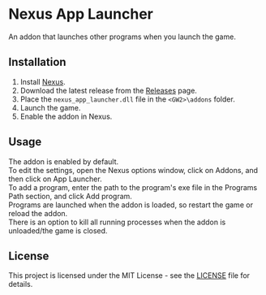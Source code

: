 # Nexus App Launcher

An addon that launches other programs when you launch the game.

## Installation

1. Install [Nexus](https://raidcore.gg/Nexus).
2. Download the latest release from the [Releases](https://github.com/Seres67/nexus_app_launcher/releases) page.
3. Place the `nexus_app_launcher.dll` file in the `<GW2>\addons` folder. 
4. Launch the game.
5. Enable the addon in Nexus.

## Usage

The addon is enabled by default.  
To edit the settings, open the Nexus options window, click on Addons, and then click on App Launcher.  
To add a program, enter the path to the program's exe file in the Programs Path section, and click Add program.  
Programs are launched when the addon is loaded, so restart the game or reload the addon.  
There is an option to kill all running processes when the addon is unloaded/the game is closed.

## License

This project is licensed under the MIT License - see the [LICENSE](LICENSE) file for details.
